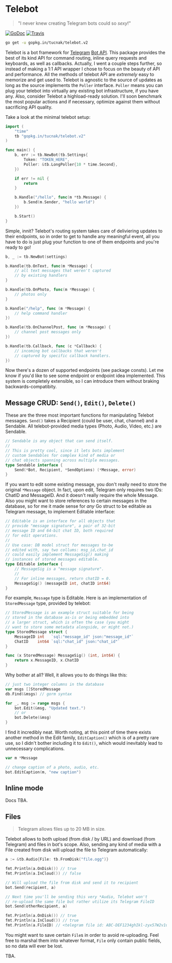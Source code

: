 # Telebot
>"I never knew creating Telegram bots could so _sexy_!"

[![GoDoc](https://godoc.org/gopkg.in/tucnak/telebot.v2?status.svg)](https://godoc.org/gopkg.in/tucnak/telebot.v2)
[![Travis](https://travis-ci.org/tucnak/telebot.svg?branch=v2)](https://travis-ci.org/tucnak/telebot)

```bash
go get -u gopkg.in/tucnak/telebot.v2
```

Telebot is a bot framework for [Telegram](https://telegram.org) [Bot API](https://core.telegram.org/bots/api).
This package provides the best of its kind API for command routing, inline query requests and keyboards, as well
as callbacks. Actually, I went a couple steps further, so instead of making a 1:1 API wrapper I chose to focus on
the beauty of API and performance. All the methods of telebot API are _extremely_ easy to memorize and get
used to. Telebot is agnostic to the source of updates as long as the source implements the `Poller` interface.
`Poller` means you can plug your telebot into virtually any existing bot infrastructure, if you have any. Also,
consider Telebot a highload-ready solution. I'll soon benchmark the most popular actions and if
necessary, optimize against them without sacrificing API quality.

Take a look at the minimal telebot setup:
```go
import (
    "time"
    tb "gopkg.in/tucnak/telebot.v2"
)

func main() {
    b, err := tb.NewBot(tb.Settings{
        Token: "TOKEN_HERE",
        Poller: &tb.LongPoller{10 * time.Second},
    })

    if err != nil {
        return
    }

    b.Handle("/hello", func(m *tb.Message) {
        b.Send(m.Sender, "hello world")
    })

    b.Start()
}
```

Simple, innit? Telebot's routing system takes care of deliviering updates
to their endpoints, so in order to get to handle any meaningful event,
all you have to do is just plug your function to one of them endpoints
and you're ready to go!

```go
b, _ := tb.NewBot(settings)

b.Handle(tb.OnText, func(m *Message) {
    // all text messages that weren't captured
    // by existing handlers
}

b.Handle(tb.OnPhoto, func(m *Message) {
    // photos only
}

b.Handle("/help", func (m *Message) {
    // help command handler
})

b.Handle(tb.OnChannelPost, func (m *Message) {
    // channel post messages only
})

b.Handle(tb.Callback, func (c *Callback) {
    // incoming bot callbacks that weren't
    // captured by specific callback handlers.
})
```

Now there's a dozen of supported endpoints (see package consts). Let me know
if you'd like to see some endpoint or endpoint idea implemented. This system
is completely extensible, so I can introduce them without braking
backwards-compatibity.

## Message CRUD: `Send()`, `Edit()`, `Delete()`
These are the three most important functions for manipulating Telebot messages.
`Send()` takes a Recipient (could be user, chat, channel) and a Sendable. All
telebot-provided media types (Photo, Audio, Video, etc.) are Sendable.

```go
// Sendable is any object that can send itself.
//
// This is pretty cool, since it lets bots implement
// custom Sendables for complex kind of media or
// chat objects spanning across multiple messages.
type Sendable interface {
    Send(*Bot, Recipient, *SendOptions) (*Message, error)
}
```

If you want to edit some existing message, you don't really need to store the
original `*Message` object. In fact, upon edit, Telegram only requires two IDs:
ChatID and MessageID. And it doesn't really require the whole Message. Also you
might want to store references to certain messages in the database, so for me it
made sense for *any* Go struct to be editable as Telegram message, to implement
Editable interface:
```go
// Editable is an interface for all objects that
// provide "message signature", a pair of 32-bit
// message ID and 64-bit chat ID, both required
// for edit operations.
//
// Use case: DB model struct for messages to-be
// edited with, say two collums: msg_id,chat_id
// could easily implement MessageSig() making
// instances of stored messages editable.
type Editable interface {
	// MessageSig is a "message signature".
	//
	// For inline messages, return chatID = 0.
	MessageSig() (messageID int, chatID int64)
}
```

For example, `Message` type is Editable. Here is an implementation of `StoredMessage`
type, provided by telebot:
```go
// StoredMessage is an example struct suitable for being
// stored in the database as-is or being embedded into
// a larger struct, which is often the case (you might
// want to store some metadata alongside, or might not.)
type StoredMessage struct {
	MessageID int   `sql:"message_id" json:"message_id"`
	ChatID    int64 `sql:"chat_id" json:"chat_id"`
}

func (x StoredMessage) MessageSig() (int, int64) {
	return x.MessageID, x.ChatID
}
```

Why bother at all? Well, it allows you to do things like this:
```go
// just two integer columns in the database
var msgs []StoredMessage
db.Find(&msgs) // gorm syntax

for _, msg := range msgs {
    bot.Edit(&msg, "Updated text.")
    // or
    bot.Delete(&msg)
}
```

I find it incredibly neat. Worth noting, at this point of time there exists
another method in the Edit family, `EditCaption()` which is of a pretty
rare use, so I didn't bother including it to `Edit()`, which would inevitably
lead to unnecessary complications.
```go
var m *Message

// change caption of a photo, audio, etc.
bot.EditCaption(m, "new caption")
```

## Inline mode
Docs TBA.

## Files
>Telegram allows files up to 20 MB in size.

Telebot allows to both upload (from disk / by URL) and download (from Telegram)
and files in bot's scope. Also, sending any kind of media with a File created
from disk will upload the file to Telegram automatically:
```go
a := &tb.Audio{File: tb.FromDisk("file.ogg")}

fmt.Println(a.OnDisk()) // true
fmt.Println(a.InCloud()) // false

// Will upload the file from disk and send it to recipient
bot.Send(recipient, a)

// Next time you'll be sending this very *Audio, Telebot won't
// re-upload the same file but rather utilize its Telegram FileID
bot.Send(otherRecipient, a)

fmt.Println(a.OnDisk()) // true
fmt.Println(a.InCloud()) // true
fmt.Println(a.FileID) // <telegram file id: ABC-DEF1234ghIkl-zyx57W2v1u123ew11>
```

You might want to save certain `File`s in order to avoid re-uploading. Feel free
to marshal them into whatever format, `File` only contain public fields, so no
data will ever be lost.

TBA.
